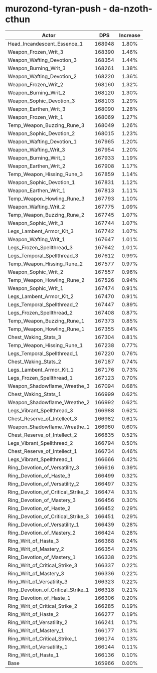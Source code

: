 # murozond-tyran-push - da-nzoth-cthun
| Actor | DPS | Increase |
|---|:---:|:---:|
|Head_Incandescent_Essence_1|168948|1.80%|
|Weapon_Frozen_Writ_3|168390|1.46%|
|Weapon_Wafting_Devotion_3|168354|1.44%|
|Weapon_Burning_Writ_3|168261|1.38%|
|Weapon_Wafting_Devotion_2|168220|1.36%|
|Weapon_Frozen_Writ_2|168160|1.32%|
|Weapon_Burning_Writ_2|168120|1.30%|
|Weapon_Sophic_Devotion_3|168103|1.29%|
|Weapon_Earthen_Writ_3|168090|1.28%|
|Weapon_Frozen_Writ_1|168069|1.27%|
|Temp_Weapon_Buzzing_Rune_3|168049|1.26%|
|Weapon_Sophic_Devotion_2|168015|1.23%|
|Weapon_Wafting_Devotion_1|167965|1.20%|
|Weapon_Wafting_Writ_3|167954|1.20%|
|Weapon_Burning_Writ_1|167933|1.19%|
|Weapon_Earthen_Writ_2|167908|1.17%|
|Temp_Weapon_Hissing_Rune_3|167859|1.14%|
|Weapon_Sophic_Devotion_1|167831|1.12%|
|Weapon_Earthen_Writ_1|167813|1.11%|
|Temp_Weapon_Howling_Rune_3|167793|1.10%|
|Weapon_Wafting_Writ_2|167775|1.09%|
|Temp_Weapon_Buzzing_Rune_2|167745|1.07%|
|Weapon_Sophic_Writ_3|167744|1.07%|
|Legs_Lambent_Armor_Kit_3|167742|1.07%|
|Weapon_Wafting_Writ_1|167647|1.01%|
|Legs_Frozen_Spellthread_3|167642|1.01%|
|Legs_Temporal_Spellthread_3|167612|0.99%|
|Temp_Weapon_Hissing_Rune_2|167577|0.97%|
|Weapon_Sophic_Writ_2|167557|0.96%|
|Temp_Weapon_Howling_Rune_2|167526|0.94%|
|Weapon_Sophic_Writ_1|167474|0.91%|
|Legs_Lambent_Armor_Kit_2|167470|0.91%|
|Legs_Temporal_Spellthread_2|167447|0.89%|
|Legs_Frozen_Spellthread_2|167408|0.87%|
|Temp_Weapon_Buzzing_Rune_1|167373|0.85%|
|Temp_Weapon_Howling_Rune_1|167355|0.84%|
|Chest_Waking_Stats_3|167304|0.81%|
|Temp_Weapon_Hissing_Rune_1|167238|0.77%|
|Legs_Temporal_Spellthread_1|167220|0.76%|
|Chest_Waking_Stats_2|167187|0.74%|
|Legs_Lambent_Armor_Kit_1|167176|0.73%|
|Legs_Frozen_Spellthread_1|167123|0.70%|
|Weapon_Shadowflame_Wreathe_3|167094|0.68%|
|Chest_Waking_Stats_1|166999|0.62%|
|Weapon_Shadowflame_Wreathe_2|166992|0.62%|
|Legs_Vibrant_Spellthread_3|166988|0.62%|
|Chest_Reserve_of_Intellect_3|166982|0.61%|
|Weapon_Shadowflame_Wreathe_1|166960|0.60%|
|Chest_Reserve_of_Intellect_2|166835|0.52%|
|Legs_Vibrant_Spellthread_2|166794|0.50%|
|Chest_Reserve_of_Intellect_1|166734|0.46%|
|Legs_Vibrant_Spellthread_1|166666|0.42%|
|Ring_Devotion_of_Versatility_3|166616|0.39%|
|Ring_Devotion_of_Haste_3|166499|0.32%|
|Ring_Devotion_of_Versatility_2|166497|0.32%|
|Ring_Devotion_of_Critical_Strike_2|166474|0.31%|
|Ring_Devotion_of_Mastery_3|166456|0.30%|
|Ring_Devotion_of_Haste_2|166452|0.29%|
|Ring_Devotion_of_Critical_Strike_3|166451|0.29%|
|Ring_Devotion_of_Versatility_1|166439|0.28%|
|Ring_Devotion_of_Mastery_2|166424|0.28%|
|Ring_Writ_of_Haste_3|166368|0.24%|
|Ring_Writ_of_Mastery_2|166354|0.23%|
|Ring_Devotion_of_Mastery_1|166338|0.22%|
|Ring_Writ_of_Critical_Strike_3|166337|0.22%|
|Ring_Writ_of_Mastery_3|166336|0.22%|
|Ring_Writ_of_Versatility_3|166323|0.22%|
|Ring_Devotion_of_Critical_Strike_1|166318|0.21%|
|Ring_Devotion_of_Haste_1|166306|0.20%|
|Ring_Writ_of_Critical_Strike_2|166285|0.19%|
|Ring_Writ_of_Haste_2|166277|0.19%|
|Ring_Writ_of_Versatility_2|166241|0.17%|
|Ring_Writ_of_Mastery_1|166177|0.13%|
|Ring_Writ_of_Critical_Strike_1|166174|0.13%|
|Ring_Writ_of_Versatility_1|166144|0.11%|
|Ring_Writ_of_Haste_1|166136|0.10%|
|Base|165966|0.00%|
